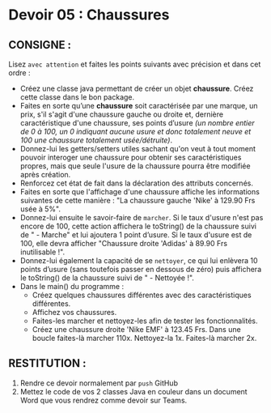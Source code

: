 # Devoir 05 : Chaussures
## CONSIGNE :
Lisez `avec attention` et faites les points suivants avec précision et dans cet ordre :
- Créez une classe java permettant de créer un objet **chaussure**. Créez cette classe dans le bon package.
- Faites en sorte qu’une **chaussure** soit caractérisée par une marque, un prix, s'il s'agit d'une chaussure gauche ou droite et, dernière caractéristique d'une chaussure, ses points d’usure *(un nombre entier de 0 à 100, un 0 indiquant aucune usure et donc totalement neuve et 100 une chaussure totalement usée/détruite)*.
- Donnez-lui les getters/setters utiles sachant qu'on veut à tout moment pouvoir interoger une chaussure pour obtenir ses caractéristiques propres, mais que seule l'usure de la chaussure pourra être modifiée après création.
- Renforcez cet état de fait dans la déclaration des attributs concernés.
- Faites en sorte que l'affichage d'une chaussure affiche les informations suivantes de cette manière : "La chaussure gauche 'Nike' à 129.90 Frs usée à 5%".
- Donnez-lui ensuite le savoir-faire de `marcher`. Si le taux d'usure n'est pas encore de 100, cette action affichera le toString() de la chaussure suivi de " - Marche" et lui ajoutera 1 point d’usure.  Si le taux d'usure est de 100, elle devra afficher "Chaussure droite 'Adidas' à 89.90 Frs inutilisable !".
- Donnez-lui également la capacité de se `nettoyer`, ce qui lui enlèvera 10 points d’usure (sans toutefois passer en dessous de zéro) puis affichera le toString() de la chaussure suivi de " - Nettoyée !".
- Dans le main() du programme :
  - Créez quelques chaussures différentes avec des caractéristiques différentes.
  - Affichez vos chaussures.
  - Faites-les marcher et nettoyez-les afin de tester les fonctionnalités.
  - Créez une chaussure droite 'Nike EMF' à 123.45 Frs. Dans une boucle faites-là marcher 110x. Nettoyez-la 1x. Faites-là marcher 2x.


## RESTITUTION :
1. Rendre ce devoir normalement par `push` GitHub
2. Mettez le code de vos 2 classes Java en couleur dans un document Word que vous rendrez comme devoir sur Teams.
